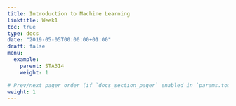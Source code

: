 ```yaml
---
title: Introduction to Machine Learning
linktitle: Week1
toc: true
type: docs
date: "2019-05-05T00:00:00+01:00"
draft: false
menu:
  example:
    parent: STA314
    weight: 1

# Prev/next pager order (if `docs_section_pager` enabled in `params.toml`)
weight: 1
---
```


